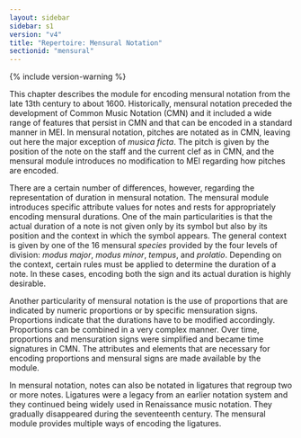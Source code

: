 ```yaml
---
layout: sidebar
sidebar: s1
version: "v4"
title: "Repertoire: Mensural Notation"
sectionid: "mensural"
---
```


{% include version-warning %}

This chapter describes the module for encoding mensural notation from the late 13th century to about 1600. Historically, mensural notation preceded the development of Common Music Notation (CMN) and it included a wide range of features that persist in CMN and that can be encoded in a standard manner in MEI. In mensural notation, pitches are notated as in CMN, leaving out here the major exception of *musica ficta*. The pitch is given by the position of the note on the staff and the current clef as in CMN, and the mensural module introduces no modification to MEI regarding how pitches are encoded.

There are a certain number of differences, however, regarding the representation of duration in mensural notation. The mensural module introduces specific attribute values for notes and rests for appropriately encoding mensural durations. One of the main particularities is that the actual duration of a note is not given only by its symbol but also by its position and the context in which the symbol appears. The general context is given by one of the 16 mensural *species* provided by the four levels of division: *modus major*, *modus minor*, *tempus*, and *prolatio*. Depending on the context, certain rules must be applied to determine the duration of a note. In these cases, encoding both the sign and its actual duration is highly desirable.

Another particularity of mensural notation is the use of proportions that are indicated by numeric proportions or by specific mensuration signs. Proportions indicate that the durations have to be modified accordingly. Proportions can be combined in a very complex manner. Over time, proportions and mensuration signs were simplified and became time signatures in CMN. The attributes and elements that are necessary for encoding proportions and mensural signs are made available by the module.

In mensural notation, notes can also be notated in ligatures that regroup two or more notes. Ligatures were a legacy from an earlier notation system and they continued being widely used in Renaissance music notation. They gradually disappeared during the seventeenth century. The mensural module provides multiple ways of encoding the ligatures.
